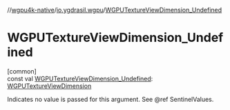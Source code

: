 //[wgpu4k-native](../../index.md)/[io.ygdrasil.wgpu](index.md)/[WGPUTextureViewDimension_Undefined](-w-g-p-u-texture-view-dimension_-undefined.md)

# WGPUTextureViewDimension_Undefined

[common]\
const val [WGPUTextureViewDimension_Undefined](-w-g-p-u-texture-view-dimension_-undefined.md): [WGPUTextureViewDimension](-w-g-p-u-texture-view-dimension/index.md)

Indicates no value is passed for this argument. See @ref SentinelValues.